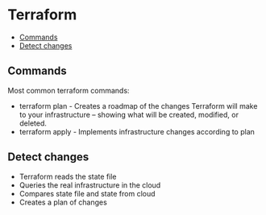 # Terraform
- [Commands](#commands)
- [Detect changes](#detect_changes)

## Commands <a name="commands"></a>
Most common terraform commands:
- terraform plan - Creates a roadmap of the changes Terraform will make to your infrastructure – showing what will be created, modified, or deleted.
- terraform apply - Implements infrastructure changes according to plan

## Detect changes <a name="detect_changes"></a>
- Terraform reads the state file
- Queries the real infrastructure in the cloud
- Compares state file and state from cloud
- Creates a plan of changes